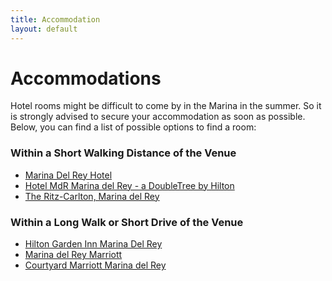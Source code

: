 ```yaml
---
title: Accommodation
layout: default
---
```


# Accommodations

Hotel rooms might be difficult to come by in the Marina in the summer. So it is strongly advised to secure your 
accommodation as soon as possible. Below, you can find a list of possible options to find a room:

### Within a Short Walking Distance of the Venue
* [Marina Del Rey Hotel](http://www.marinadelreyhotel.com/)
* [Hotel MdR Marina del Rey - a DoubleTree by Hilton](https://www.hotelmdr.com)
* [The Ritz-Carlton, Marina del Rey](https://www.ritzcarlton.com/en/hotels/california/marina-del-rey)

### Within a Long Walk or Short Drive of the Venue
* [Hilton Garden Inn Marina Del Rey](https://www.hilton.com/en/locations/usa/california/marina-del-rey/hilton-garden-inn)
* [Marina del Rey Marriott](https://www.marriott.com/en-us/hotels/laxmb-marina-del-rey-marriott/)
* [Courtyard Marriott Marina del Rey](https://www.marriott.com/hotels/hotel-photos/laxci-courtyard-marina-del-rey/)
